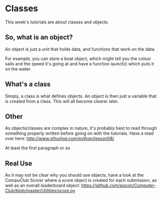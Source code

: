 Classes
=======

This week's tutorials are about classes and objects.

## So, what is an object? ##

An object is just a unit that holds data, and functions that work on the data.

For example, you can store a boat object, which might tell you the colour sails and the speed it's going at and have a function launch() which puts it on the water.

## What's a class ##

Simply, a class is what defines objects. An object is then just a variable that is created from a class. This will all become clearer later.



## Other ##

As objects/classes are complex in nature, it's probably best to read through something properly written before going on with the tutorials. Have a read over here: http://www.sthurlow.com/python/lesson08/

At least the first paragraph or so

## Real Use ##

As it may not be clear why you should use objects, have a look at the CompuClub Scorer where a score object is created for each submission, as well as an overall leaderboard object: https://github.com/pocon/Computer-Club/blob/master/Utilities/score.py